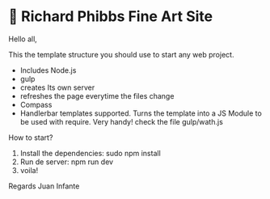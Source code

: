 :rocket: Richard Phibbs Fine Art Site
==================================================================

Hello all, 

This the template structure you should use to start any web project.

- Includes Node.js
- gulp
- creates Its own server
- refreshes the page everytime the files change
- Compass
- Handlerbar templates supported. Turns the template into a JS Module to be used with require. Very handy! 
  check the file gulp/wath.js

How to start?

1) Install the dependencies: sudo npm install
2) Run de server: npm run dev
3) voila!

Regards
Juan Infante